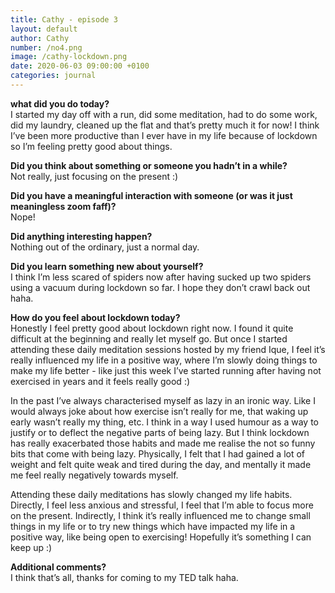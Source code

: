 ```yaml
---
title: Cathy - episode 3
layout: default
author: Cathy
number: /no4.png
image: /cathy-lockdown.png
date: 2020-06-03 09:00:00 +0100
categories: journal
---
```


**what did you do today?**
<br>
I started my day off with a run, did some meditation, had to do some work, did my laundry, cleaned up the flat and that’s pretty much it for now! I think I’ve been more productive than I ever have in my life because of lockdown so I’m feeling pretty good about things. 

**Did you think about something or someone you hadn’t in a while?**
<br>
Not really, just focusing on the present :) 

**Did you have a meaningful interaction with someone (or was it just meaningless zoom faff)?**
<br>
Nope!

**Did anything interesting happen?**
<br>
Nothing out of the ordinary, just a normal day.

**Did you learn something new about yourself?**
<br>
I think I’m less scared of spiders now after having sucked up two spiders using a vacuum during lockdown so far. I hope they don’t crawl back out haha. 

**How do you feel about lockdown today?**
<br>
Honestly I feel pretty good about lockdown right now. I found it quite difficult at the beginning and really let myself go. But once I started attending these daily meditation sessions hosted by my friend Ique, I feel it’s really influenced my life in a positive way, where I’m slowly doing things to make my life better - like just this week I’ve started running after having not exercised in years and it feels really good :)

In the past I’ve always characterised myself as lazy in an ironic way. Like I would always joke about how exercise isn’t really for me, that waking up early wasn’t really my thing, etc. I think in a way I used humour as a way to justify or to deflect the negative parts of being lazy. But I think lockdown has really exacerbated those habits and made me realise the not so funny bits that come with being lazy. Physically, I felt that I had gained a lot of weight and felt quite weak and tired during the day, and mentally it made me feel really negatively towards myself. 

Attending these daily meditations has slowly changed my life habits. Directly, I feel less anxious and stressful, I feel that I’m able to focus more on the present. Indirectly, I think it’s really influenced me to change small things in my life or to try new things which have impacted my life in a positive way, like being open to exercising! Hopefully it’s something I can keep up :) 

**Additional comments?**
<br>
I think that’s all, thanks for coming to my TED talk haha.